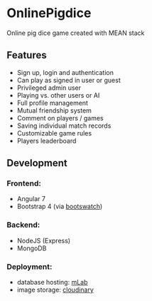 # OnlinePigdice

Online pig dice game created with MEAN stack

## Features
* Sign up, login and authentication
* Can play as signed in user or guest
* Privileged admin user
* Playing vs. other users or AI
* Full profile management
* Mutual friendship system
* Comment on players / games
* Saving individual match records
* Customizable game rules
* Players leaderboard

## Development

### Frontend:
* Angular 7
* Bootstrap 4 (via [bootswatch](https://bootswatch.com/))

### Backend:
* NodeJS (Express)
* MongoDB

### Deployment:
* database hosting: [mLab](https://mlab.com/)
* image storage: [cloudinary](https://cloudinary.com/)

